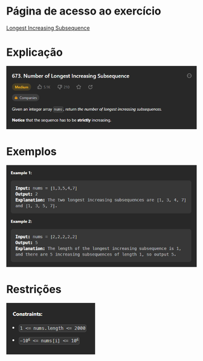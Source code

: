 # Página de acesso ao exercício
[Longest Increasing Subsequence](https://leetcode.com/problems/number-of-longest-increasing-subsequence/description/)<br>
# Explicação
![Explicação](../Assets/LongestIncreasingSubsequence_Enunciado.png)
# Exemplos
![Exemplos](../Assets/LongestIncreasingSubsequence_Exemplos.png)
# Restrições
![Restrições](../Assets/LongestIncreasingSubsequence_Restricoes.png)
